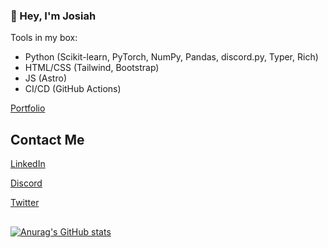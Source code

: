 ### 👋 Hey, I'm Josiah

Tools in my box:
- Python (Scikit-learn, PyTorch, NumPy, Pandas, discord.py, Typer, Rich)
- HTML/CSS (Tailwind, Bootstrap)
- JS (Astro)
- CI/CD (GitHub Actions)



[Portfolio](https://www.neclo.dev)

## Contact Me

 [LinkedIn](https://linkedin.com/in/josiah-mo)
 
 [Discord](https://discord.com/users/675147870428725268)
 
[Twitter](https://twitter.com/Neclo0)

## 

[![Anurag's GitHub stats](https://github-readme-stats.vercel.app/api?username=Necl0)](https://github.com/anuraghazra/github-readme-stats)






